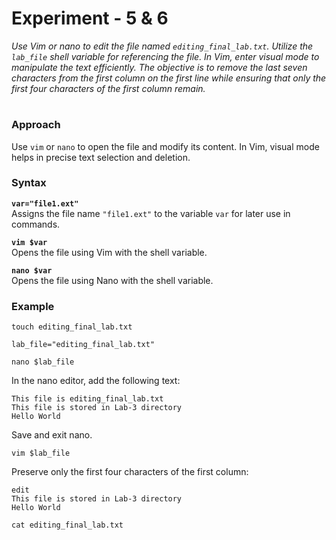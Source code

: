 # **Experiment - 5 & 6**  
*Use Vim or nano to edit the file named `editing_final_lab.txt`. Utilize the `lab_file` shell variable for referencing the file. In Vim, enter visual mode to manipulate the text efficiently. The objective is to remove the last seven characters from the first column on the first line while ensuring that only the first four characters of the first column remain.*  
#
### **Approach**  
Use `vim` or `nano` to open the file and modify its content. In Vim, visual mode helps in precise text selection and deletion.  

### **Syntax**  

**`var="file1.ext"`**  
Assigns the file name `"file1.ext"` to the variable `var` for later use in commands.

**`vim $var`**  
Opens the file using Vim with the shell variable.  

**`nano $var`**  
Opens the file using Nano with the shell variable.  

### **Example**
```
touch editing_final_lab.txt

```

```
lab_file="editing_final_lab.txt"

```

```
nano $lab_file

```

In the nano editor, add the following text:
```
This file is editing_final_lab.txt 
This file is stored in Lab-3 directory 
Hello World
```
Save and exit nano.

```
vim $lab_file

```

Preserve only the first four characters of the first column:
```
edit  
This file is stored in Lab-3 directory  
Hello World
```

```
cat editing_final_lab.txt

```



